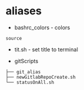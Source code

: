 # aliases

* bashrc_colors - colors

```
source

```

* tit.sh - set title to terminal

* gitScripts

```
├── git_alias
├── newGitlabRepoCreate.sh
└── statusOnAll.sh
```
